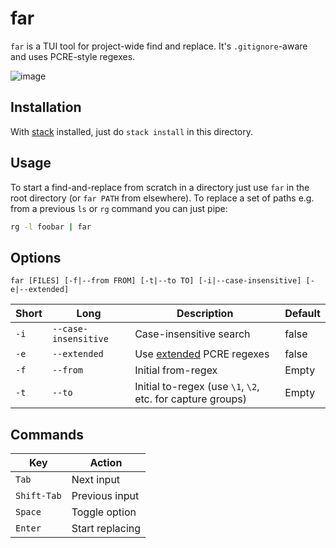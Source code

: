 # far

`far` is a TUI tool for project-wide find and replace. It's `.gitignore`-aware
and uses PCRE-style regexes.

![image](https://user-images.githubusercontent.com/823979/210457145-ba4bbedd-993f-44cc-b7a2-f8e538cf67ff.png)

## Installation

With [stack](https://docs.haskellstack.org/en/stable/) installed, just do `stack install` in this directory.

## Usage

To start a find-and-replace from scratch in a directory just use `far` in the
root directory (or `far PATH` from elsewhere). To replace a set of paths e.g.
from a previous `ls` or `rg` command you can just pipe:

```bash
rg -l foobar | far
```

## Options

`far [FILES] [-f|--from FROM] [-t|--to TO] [-i|--case-insensitive] [-e|--extended]`

| Short | Long | Description | Default |
| ----- | ---- | ----------- | ------- |
| `-i` | `--case-insensitive` | Case-insensitive search | false |
| `-e` | `--extended` | Use [extended](https://www.pcre.org/original/doc/html/pcrepattern.html#atomicgroup) PCRE regexes | false |
| `-f` | `--from` | Initial from-regex | Empty |
| `-t` | `--to` | Initial to-regex (use `\1`, `\2`, etc. for capture groups) | Empty |

## Commands

| Key | Action |
| --- | ------ |
| `Tab` | Next input |
| `Shift-Tab` | Previous input |
| `Space` | Toggle option |
| `Enter` | Start replacing |
